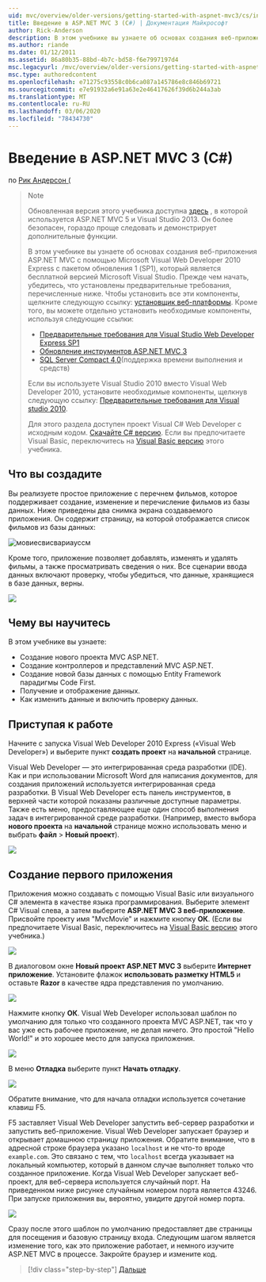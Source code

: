 ```yaml
---
uid: mvc/overview/older-versions/getting-started-with-aspnet-mvc3/cs/intro-to-aspnet-mvc-3
title: Введение в ASP.NET MVC 3 (C#) | Документация Майкрософт
author: Rick-Anderson
description: В этом учебнике вы узнаете об основах создания веб-приложения ASP.NET MVC с помощью Microsoft Visual Web Developer 2010 Express с пакетом обновления 1 (SP1)...
ms.author: riande
ms.date: 01/12/2011
ms.assetid: 86a80b35-88bd-4b7c-bd58-f6e7997197d4
msc.legacyurl: /mvc/overview/older-versions/getting-started-with-aspnet-mvc3/cs/intro-to-aspnet-mvc-3
msc.type: authoredcontent
ms.openlocfilehash: e71275c93558c0b6ca087a145786e8c846b69721
ms.sourcegitcommit: e7e91932a6e91a63e2e46417626f39d6b244a3ab
ms.translationtype: MT
ms.contentlocale: ru-RU
ms.lasthandoff: 03/06/2020
ms.locfileid: "78434730"
---
```

# <a name="intro-to-aspnet-mvc-3-c"></a>Введение в ASP.NET MVC 3 (C#)

по [Рик Андерсон (](https://twitter.com/RickAndMSFT)

> > [!NOTE]
> > Обновленная версия этого учебника доступна [здесь](../../../getting-started/introduction/getting-started.md) , в которой используется ASP.NET MVC 5 и Visual Studio 2013. Он более безопасен, гораздо проще следовать и демонстрирует дополнительные функции.
> 
> 
> В этом учебнике вы узнаете об основах создания веб-приложения ASP.NET MVC с помощью Microsoft Visual Web Developer 2010 Express с пакетом обновления 1 (SP1), который является бесплатной версией Microsoft Visual Studio. Прежде чем начать, убедитесь, что установлены предварительные требования, перечисленные ниже. Чтобы установить все эти компоненты, щелкните следующую ссылку: [установщик веб-платформы](https://www.microsoft.com/web/gallery/install.aspx?appid=VWD2010SP1Pack). Кроме того, вы можете отдельно установить необходимые компоненты, используя следующие ссылки:
> 
> - [Предварительные требования для Visual Studio Web Developer Express SP1](https://www.microsoft.com/web/gallery/install.aspx?appid=VWD2010SP1Pack)
> - [Обновление инструментов ASP.NET MVC 3](https://www.microsoft.com/web/gallery/install.aspx?appsxml=&amp;appid=MVC3)
> - [SQL Server Compact 4,0](https://www.microsoft.com/web/gallery/install.aspx?appid=SQLCE;SQLCEVSTools_4_0)(поддержка времени выполнения и средств)
> 
> Если вы используете Visual Studio 2010 вместо Visual Web Developer 2010, установите необходимые компоненты, щелкнув следующую ссылку: [Предварительные требования для Visual studio 2010](https://www.microsoft.com/web/gallery/install.aspx?appsxml=&amp;appid=VS2010SP1Pack).
> 
> Для этого раздела доступен проект Visual C# Web Developer с исходным кодом. [Скачайте C# версию](https://code.msdn.microsoft.com/Introduction-to-MVC-3-10d1b098). Если вы предпочитаете Visual Basic, переключитесь на [Visual Basic версию](../vb/intro-to-aspnet-mvc-3.md) этого учебника.

## <a name="what-youll-build"></a>Что вы создадите

Вы реализуете простое приложение с перечнем фильмов, которое поддерживает создание, изменение и перечисление фильмов из базы данных. Ниже приведены два снимка экрана создаваемого приложения. Он содержит страницу, на которой отображается список фильмов из базы данных:

![мовиесвисвариауссм](intro-to-aspnet-mvc-3/_static/image1.png)

Кроме того, приложение позволяет добавлять, изменять и удалять фильмы, а также просматривать сведения о них. Все сценарии ввода данных включают проверку, чтобы убедиться, что данные, хранящиеся в базе данных, верны.

![](intro-to-aspnet-mvc-3/_static/image2.png)

## <a name="skills-youll-learn"></a>Чему вы научитесь

В этом учебнике вы узнаете:

- Создание нового проекта MVC ASP.NET.
- Создание контроллеров и представлений MVC ASP.NET.
- Создание новой базы данных с помощью Entity Framework парадигмы Code First.
- Получение и отображение данных.
- Как изменить данные и включить проверку данных.

## <a name="getting-started"></a>Приступая к работе

Начните с запуска Visual Web Developer 2010 Express («Visual Web Developer») и выберите пункт **создать проект** на **начальной** странице.

Visual Web Developer — это интегрированная среда разработки (IDE). Как и при использовании Microsoft Word для написания документов, для создания приложений используется интегрированная среда разработки. В Visual Web Developer есть панель инструментов, в верхней части которой показаны различные доступные параметры. Также есть меню, предоставляющее еще один способ выполнения задач в интегрированной среде разработки. (Например, вместо выбора **нового проекта** на **начальной** странице можно использовать меню и выбрать **файл** &gt; **Новый проект**).

[![](intro-to-aspnet-mvc-3/_static/image4.png)](intro-to-aspnet-mvc-3/_static/image3.png)

## <a name="creating-your-first-application"></a>Создание первого приложения

Приложения можно создавать с помощью Visual Basic или визуального C# элемента в качестве языка программирования. Выберите элемент C# Visual слева, а затем выберите **ASP.NET MVC 3 веб-приложение**. Присвойте проекту имя "MvcMovie" и нажмите кнопку **ОК**. (Если вы предпочитаете Visual Basic, переключитесь на [Visual Basic версию](../vb/intro-to-aspnet-mvc-3.md) этого учебника.)

![](intro-to-aspnet-mvc-3/_static/image5.png)

В диалоговом окне **Новый проект ASP.NET MVC 3** выберите **Интернет приложение**. Установите флажок **использовать разметку HTML5** и оставьте **Razor** в качестве ядра представления по умолчанию.

![](intro-to-aspnet-mvc-3/_static/image6.png)

Нажмите кнопку **ОК**. Visual Web Developer использовал шаблон по умолчанию для только что созданного проекта MVC ASP.NET, так что у вас уже есть рабочее приложение, не делая ничего. Это простой "Hello World!" и это хорошее место для запуска приложения.

[![](intro-to-aspnet-mvc-3/_static/image8.png)](intro-to-aspnet-mvc-3/_static/image7.png)

В меню **Отладка** выберите пункт **Начать отладку**.

![](intro-to-aspnet-mvc-3/_static/image9.png)

Обратите внимание, что для начала отладки используется сочетание клавиш F5.

F5 заставляет Visual Web Developer запустить веб-сервер разработки и запустить веб-приложение. Visual Web Developer запускает браузер и открывает домашнюю страницу приложения. Обратите внимание, что в адресной строке браузера указано `localhost` и не что-то вроде `example.com`. Это связано с тем, что `localhost` всегда указывает на локальный компьютер, который в данном случае выполняет только что созданное приложение. Когда Visual Web Developer запускает веб-проект, для веб-сервера используется случайный порт. На приведенном ниже рисунке случайным номером порта является 43246. При запуске приложения вы, вероятно, увидите другой номер порта.

![](intro-to-aspnet-mvc-3/_static/image10.png)

Сразу после этого шаблон по умолчанию предоставляет две страницы для посещения и базовую страницу входа. Следующим шагом является изменение того, как это приложение работает, и немного изучите ASP.NET MVC в процессе. Закройте браузер и измените код.

> [!div class="step-by-step"]
> [Дальше](adding-a-controller.md)
